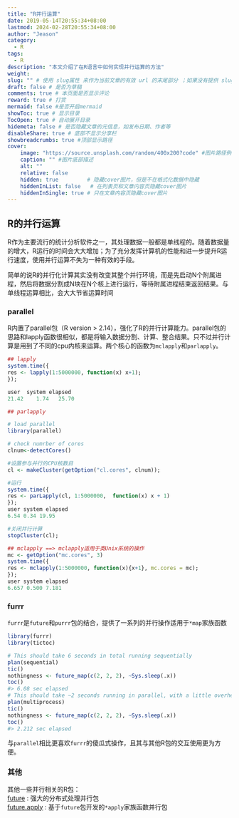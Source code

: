 ```yaml
---
title: "R并行运算"
date: 2019-05-14T20:55:34+08:00
lastmod: 2024-02-28T20:55:34+08:00
author: "Jeason"
category: 
  - R
tags: 
  - R
description: "本文介绍了在R语言中如何实现并行运算的方法"
weight:
slug: "" # 使用 slug属性 来作为当前文章的有效 url 的末尾部分 ；如果没有提供 slug 则使用 title 代替。
draft: false # 是否为草稿
comments: true # 本页面是否显示评论
reward: true # 打赏
mermaid: false #是否开启mermaid
showToc: true # 显示目录
TocOpen: true # 自动展开目录
hidemeta: false # 是否隐藏文章的元信息，如发布日期、作者等
disableShare: true # 底部不显示分享栏
showbreadcrumbs: true #顶部显示路径
cover:
    image: "https://source.unsplash.com/random/400x200?code" #图片路径例如：posts/tech/123/123.png
    caption: "" #图片底部描述
    alt: ""
    relative: false
    hidden: true         # 隐藏cover图片，但是不在格式化数据中隐藏
    hiddenInList: false   # 在列表页和文章内容页隐藏cover图片
    hiddenInSingle: true # 只在文章内容页隐藏cover图片
---
```


## R的并行运算  

R作为主要流行的统计分析软件之一，其处理数据一般都是单线程的。随着数据量的增大，R运行的时间会大大增加；为了充分发挥计算机的性能和进一步提升R运行速度，使用并行运算不失为一种有效的手段。  

简单的说R的并行化计算其实没有改变其整个并行环境，而是先启动N个附属进程，然后将数据分割成N块在N个核上进行运行，等待附属进程结束返回结果。与单线程运算相比，会大大节省运算时间  

### parallel  

R内置了parallel包（R version > 2.14），强化了R的并行计算能力。parallel包的思路和lapply函数很相似，都是将输入数据分割、计算、整合结果。只不过并行计算是用到了不同的cpu内核来运算。两个核心的函数为`mclapply`和`parlapply`。  

```R
## lapply
system.time({
res <- lapply(1:5000000, function(x) x+1);
});

user  system elapsed
21.42    1.74   25.70

## parlapply

# load parallel
library(parallel)

# check numrber of cores
clnum<-detectCores() 

#设置参与并行的CPU核数目
cl <- makeCluster(getOption("cl.cores", clnum));

#运行
system.time({
res <- parLapply(cl, 1:5000000,  function(x) x + 1)
});
user system elapsed
6.54 0.34 19.95

#关闭并行计算
stopCluster(cl);

## mclapply ==> mclapply适用于类Unix系统的操作
mc <- getOption("mc.cores", 3)
system.time({
res <- mclapply(1:5000000, function(x){x+1}, mc.cores = mc);
});
user system elapsed
6.657 0.500 7.181
```

### furrr  

`furrr`是`future`和`purrr`包的结合，提供了一系列的并行操作适用于`*map`家族函数  

```R
library(furrr)
library(tictoc)

# This should take 6 seconds in total running sequentially
plan(sequential)
tic()
nothingness <- future_map(c(2, 2, 2), ~Sys.sleep(.x))
toc()
#> 6.08 sec elapsed
# This should take ~2 seconds running in parallel, with a little overhead
plan(multiprocess)
tic()
nothingness <- future_map(c(2, 2, 2), ~Sys.sleep(.x))
toc()
#> 2.212 sec elapsed
```

与`parallel`相比更喜欢`furrr`的傻瓜式操作，且其与其他R包的交互使用更为方便。   

### 其他

其他一些并行相关的R包：  
[future](https://github.com/HenrikBengtsson/future) : 强大的分布式处理并行包  
[future.apply](https://github.com/HenrikBengtsson/future.apply) : 基于`future`包开发的`*apply`家族函数并行包  
